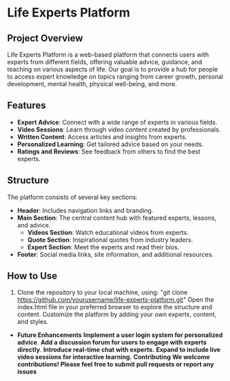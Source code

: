 # Life Experts Platform

## Project Overview

Life Experts Platform is a web-based platform that connects users with experts from different fields, offering valuable advice, guidance, and teaching on various aspects of life. Our goal is to provide a hub for people to access expert knowledge on topics ranging from career growth, personal development, mental health, physical well-being, and more.

## Features

- **Expert Advice**: Connect with a wide range of experts in various fields.
- **Video Sessions**: Learn through video content created by professionals.
- **Written Content**: Access articles and insights from experts.
- **Personalized Learning**: Get tailored advice based on your needs.
- **Ratings and Reviews**: See feedback from others to find the best experts.

## Structure

The platform consists of several key sections:

- **Header**: Includes navigation links and branding.
- **Main Section**: The central content hub with featured experts, lessons, and advice.
  - **Videos Section**: Watch educational videos from experts.
  - **Quote Section**: Inspirational quotes from industry leaders.
  - **Expert Section**: Meet the experts and read their bios.
- **Footer**: Social media links, site information, and additional resources.

## How to Use

1. Clone the repository to your local machine, using: "git clone https://github.com/yourusername/life-experts-platform.git"
Open the index.html file in your preferred browser to explore the structure and content.
Customize the platform by adding your own experts, content, and styles.
- **Future Enhancements**
**Implement a user login system for personalized advice**.
**Add a discussion forum for users to engage with experts directly**.
**Introduce real-time chat with experts.**
**Expand to include live video sessions for interactive learning.**
**Contributing**
**We welcome contributions! Please feel free to submit pull requests or report any issues**